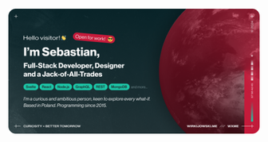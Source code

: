 ![Github Header](https://github.com/xwirkijowski/xwirkijowski/blob/2790aec6b050e7105f2aeaf79a78a848a4b8847a/github_banner-2024.png)
